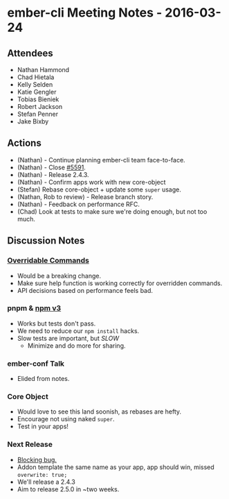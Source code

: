 # ember-cli Meeting Notes - 2016-03-24

## Attendees

- Nathan Hammond
- Chad Hietala
- Kelly Selden
- Katie Gengler
- Tobias Bieniek
- Robert Jackson
- Stefan Penner
- Jake Bixby
 
## Actions

- (Nathan) - Continue planning ember-cli team face-to-face.
- (Nathan) - Close [#5591](https://github.com/ember-cli/ember-cli/pull/5591).
- (Nathan) - Release 2.4.3.
- (Nathan) - Confirm apps work with new core-object
- (Stefan) Rebase core-object + update some `super` usage.
- (Nathan, Rob to review) - Release branch story.
- (Nathan) - Feedback on performance RFC.
- (Chad) Look at tests to make sure we're doing enough, but not too much.
 
## Discussion Notes

### [Overridable Commands](https://github.com/ember-cli/rfcs/pull/40)

- Would be a breaking change.
- Make sure help function is working correctly for overridden commands.
- API decisions based on performance feels bad.
 
### pnpm & [npm v3](https://github.com/ember-cli/ember-cli/pull/5677)

- Works but tests don't pass.
- We need to reduce our `npm install` hacks.
- Slow tests are important, but *SLOW*
    - Minimize and do more for sharing.
 
 
### ember-conf Talk

- Elided from notes.
 
### Core Object

- Would love to see this land soonish, as rebases are hefty.
- Encourage not using naked `super`.
- Test in your apps!
 
### Next Release

- [Blocking bug.](https://github.com/ember-cli/ember-cli/pull/5591)
- Addon template the same name as your app, app should win, missed `overwrite: true;`
- We'll release a 2.4.3
- Aim to release 2.5.0 in ~two weeks.
 